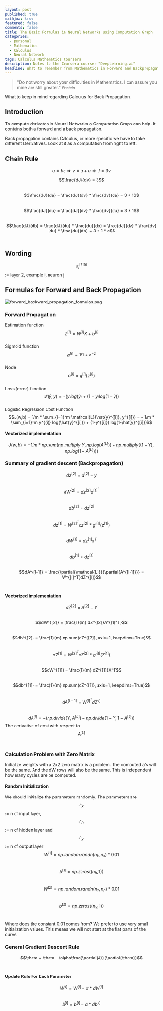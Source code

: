 ```yaml
---
layout: post
published: true
mathjax: true
featured: false
comments: false
title: The Basic Formulas in Neural Networks using Computation Graph
categories:
  - personal
  - Mathematics
  - Calculus
  - Neural Network
tags: Calculus Mathematics Coursera
description: Notes to the Coursera courser "DeepLearning.ai"
headline: What to remember from Mathematics in Forward and Backpropagation
---
```

>&quot;Do not worry about your difficulties in Mathematics. I can assure you mine are still greater.&quot;
><small><cite title="Einstein">Einstein</cite></small>

What to keep in mind regarding Calculus for Back Propagation.

## Introduction
To compute derivates in Neural Networks a Computation Graph can help. It contains both a forward and a back propagation.

Back propagation contains Calculus, or more specific we have to take different Derivatives. Look at it as a computation from right to left.

## Chain Rule
$$u = bc \Rightarrow v = a + u \Rightarrow J = 3v$$

$$\frac{dJ}{dv} = 3$$ <br>
$$\frac{dJ}{da} = \frac{dJ}{dv} * \frac{dv}{da} = 3 * 1$$ <br>
$$\frac{dJ}{du} = \frac{dJ}{dv} * \frac{dv}{du} = 3 * 1$$ <br>
$$\frac{dJ}{db} = \frac{dJ}{du} * \frac{du}{db} = \frac{dJ}{dv} * \frac{dv}{du} * \frac{du}{db} = 3 * 1 * c$$ <br>

## Wording
$$a_j^{[2](i)} $$ := layer 2, example i, neuron j

## Formulas for Forward and Back Propagation
![forward_backward_propagation_formulas.png]({{site.baseurl}}/images/posts/forward_backward_propagation_formulas.png)

### Forward Propagation
Estimation function $$Z^{[i]} = W^{[i]}X + b^{[i]}$$ <br>
Sigmoid function $$g^{[i]} = 1/1+e^{-z}$$<br>
Node $$a^{[i]} = g^{[i]}(z^{[i]})$$<br>
Loss (error) function $$ \mathcal{L}(\hat{y}, y) = -(y\, log(\hat{y}) + (1-y) log(1-\hat{y}))$$<br>
Logistic Regression Cost Function $$J(w,b) = 1/m * \sum_{i=1}^m \mathcal{L}(\hat{y}^{[i]}, y^{[i]}) = - 1/m * \sum_{i=1}^m y^{(i)} log(\hat{y}^{[i]}) + (1-y^{[i]}) log(1-\hat{y}^{[i]})$$

#### Vectorized implementation
$$J(w,b) = -1/m * np.sum(np.multiply(Y, np.log(A^{[L]})) + np.multiply((1 - Y),np.log(1-A^{[L]})))$$

### Summary of gradient descent (Backpropagation)
$$dz^{[2]} = a^{[2]} - y$$ <br>
$$dW^{[2]} = dz^{[2]}a^{[1]^T}$$ <br>
$$db^{[2]} = dz^{[2]}$$ <br>
$$dz^{[1]} = W^{[2]^T}dz^{[2]} * g'^{[1]}(z^{[1]})$$ <br>
$$dW^{[1]} = dz^{[1]}x^T$$<br>
$$db^{[1]} = dz^{[1]}$$ <br>
$$dA^{[l-1]} = \frac{\partial{\mathcal{L}}}{\partial{A^{[l-1]}}} = W^{[l]^T}dZ^{[l]}$$<br>

#### Vectorized implementation
$$dZ^{[2]} = A^{[2]} - Y$$ <br>
$$dW^{[2]} = \frac{1}{m} dZ^{[2]}A^{[1]^T}$$ <br>
$$db^{[2]} = \frac{1}{m} np.sum(dZ^{[2]}, axis=1, keepdims=True)$$<br>
$$dZ^{[1]} = W^{[2]^T}dZ^{[2]} * g'^{[1]}(Z^{[1]})$$<br>
$$dW^{[1]} = \frac{1}{m} dZ^{[1]}X^T$$<br>
$$db^{[1]} = \frac{1}{m} np.sum(dZ^{[1]}, axis=1, keepdims=True)$$<br>
$$dA^{[l-1]} = W^{[l]^T}dZ^{[l]}$$<br>
$$dA^{[l]} = -(np.divide(Y, A^{[L]}) - np.divide(1-Y, 1-A^{[L]}))$$ The derivative of cost with respect to $$A^{[L]}$$<br>

### Calculation Problem with Zero Matrix
Initialize weights with a 2x2 zero matrix is a problem. The computed a's will be the same. And the dW rows will also be the same. This is independent how many cycles are be computed.

#### Random Initialization
We should initialize the parameters randomly. The parameters are $$n_x$$ := n of input layer, $$n_h$$ := n of hidden layer and $$n_y$$ := n of output layer<br>
$$W^{[1]} = np.random.randn(n_h,n_x) * 0.01$$<br>
$$b^{[1]} = np.zeros((n_h,1))$$ <br>
$$W^{[2]} = np.random.randn(n_y,n_h) * 0.01$$ <br>
$$b^{[2]} = np.zeros((n_y,1))$$ <br>

Where does the constant 0.01 comes from? We prefer to use very small initialization values. This means we will not start at the flat parts of the curve.

### General Gradient Descent Rule
$$\theta = \theta - \alpha\frac{\partial{J}}{\partial{\theta}}$$ <br>

#### Update Rule For Each Parameter
$$W^{[i]} = W^{[i]} - \alpha * dW^{[i]}$$ <br>
$$b^{[i]} = b^{[i]} - \alpha * db^{[i]}$$ <br>
